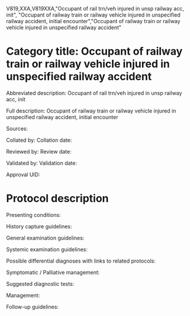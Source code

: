 V819,XXA,V819XXA,"Occupant of rail trn/veh injured in unsp railway acc, init", "Occupant of railway train or railway vehicle injured in unspecified railway accident, initial encounter","Occupant of railway train or railway vehicle injured in unspecified railway accident"
# Category title: Occupant of railway train or railway vehicle injured in unspecified railway accident

Abbreviated description: Occupant of rail trn/veh injured in unsp railway acc, init

Full description: Occupant of railway train or railway vehicle injured in unspecified railway accident, initial encounter

Sources:

Collated by:
Collation date:

Reviewed by:
Review date:

Validated by:
Validation date:

Approval UID:

# Protocol description

Presenting conditions:

History capture guidelines:

General examination guidelines:

Systemic examination guidelines:

Possible differential diagnoses with links to related protocols:

Symptomatic / Palliative management:

Suggested diagnostic tests:

Management:

Follow-up guidelines:
